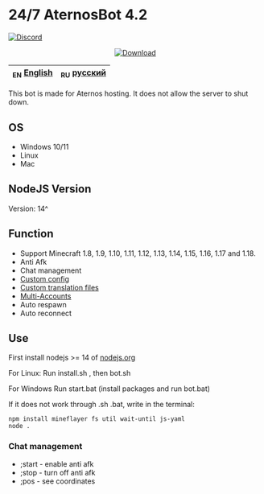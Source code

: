 # 24/7 AternosBot 4.2

[![Discord](https://img.shields.io/badge/chat-on%20discord-brightgreen.svg)](https://discord.gg/DP376QcGCJ)
<div align="center">
    <a href="https://github.com/JodexIndustries/24-7-AternosBot/releases/latest"><img alt="Download" src="https://img.shields.io/badge/-DOWNLOAD_LATEST_RELEASE_(CLICK)-blue?style=for-the-badge"/></a>
</div>

| <sub>EN</sub> [English](README.md) | <sub>RU</sub> [русский](README_RU.md) |
|------------------------------------|---------------------------------------|

This bot is made for Aternos hosting. It does not allow the server to shut down.

## OS

* Windows 10/11
* Linux
* Mac

## NodeJS Version

Version: 14^

## Function

* Support Minecraft 1.8, 1.9, 1.10, 1.11, 1.12, 1.13, 1.14, 1.15, 1.16, 1.17 and 1.18.
* Anti Afk
* Chat management
* [Custom config](config.yaml)
* [Custom translation files](lang)
* [Multi-Accounts](accounts.txt)
* Auto respawn
* Auto reconnect

## Use
First install nodejs >= 14 of [nodejs.org](https://nodejs.org/)

For Linux:
Run install.sh , then bot.sh

For Windows
Run start.bat (install packages and run bot.bat)

If it does not work through .sh .bat, write in the terminal:
```
npm install mineflayer fs util wait-until js-yaml
node .
```


### Chat management

* ;start - enable anti afk
* ;stop - turn off anti afk
* ;pos - see coordinates
